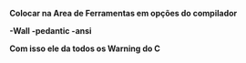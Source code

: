 **Colocar na Area de Ferramentas  em opções do compilador**

**-Wall -pedantic -ansi**

**Com isso ele da todos os Warning do C**
